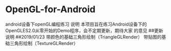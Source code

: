 # OpenGL-for-Android
android设备下openGL编程练习
说明
本项目旨在练习Android设备下的OpenGLES2.0从零开始的Demo程序，会不定期更新，期待大家
的意见
##更新说明
##2019/01/23
带颜色的基础三角形绘制（TriangleGLRender）
带贴图的基础三角形绘制（TextureGLRender）
